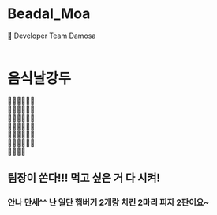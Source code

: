 # Beadal_Moa
:hamburger: Developer Team Damosa
<br>
<br>

# 음식날강두
🍕🍔🍟🌭🍿🧂 </br>
🥓🥚🥯🥨🥐🍞 </br>
🧈🥞🧇🍳🥖🧀 </br>
🥗🥙🥪🌮🌯🥫 </br>
🍱🥠🥡🥟🍠🥩 </br>
🍗🍖🍘🍙🍚🍛 </br>
🍜🦪🍣🍤 </br>

## 팀장이 쏜다!!! 먹고 싶은 거 다 시켜!
### 안나 만세^^ 난 일단 햄버거 2개랑 치킨 2마리 피자 2판이요~
